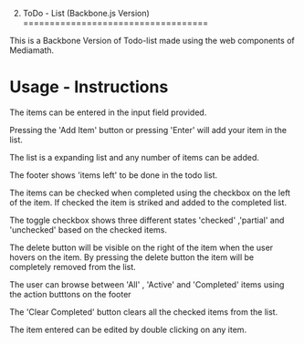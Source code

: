 2) ToDo - List (Backbone.js Version)
===================================

 This is a Backbone Version of Todo-list made using the web components of Mediamath.

Usage - Instructions
=====================
 
 The items can be entered in the input field provided. 
 
 Pressing the 'Add Item' button or pressing 'Enter' will add your item in the list. 
 
 The list is a expanding list and any number of items can be added. 

 The footer shows 'items left' to be done in the todo list. 

 The items can be checked when completed using the checkbox on the left of the item. If checked the item is striked and added to the completed list.

 The toggle checkbox shows three different states 'checked' ,'partial' and 'unchecked' based on the checked items. 

 The delete button will be visible on the right of the item when the user hovers on the item. By pressing the delete button the item will be completely removed from the list.

 The user can browse between 'All' , 'Active' and 'Completed' items using the action butttons on the footer

 The 'Clear Completed' button clears all the checked items from the list.

 The item entered can be edited by double clicking on any item. 
